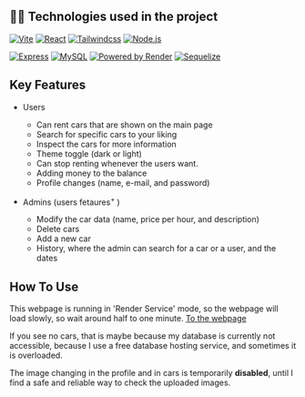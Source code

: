 <!--
### 👨‍💻 Technologies used in the project

<img align="left" alt="React" width="30px" style="padding-right:10px;" src="https://cdn.jsdelivr.net/gh/devicons/devicon/icons/react/react-original.svg" />
<img align="left" alt="TailwindCss" width="30px" style="padding-right:10px;" src="https://cdn.jsdelivr.net/gh/devicons/devicon/icons/tailwindcss/tailwindcss-plain.svg" />
<img align="left" alt="NodeJS" width="30px" style="padding-right:10px;" src="https://cdn.jsdelivr.net/gh/devicons/devicon/icons/nodejs/nodejs-original.svg" />
<img align="left" alt="HTML" width="35px" style="padding-right:10px;" src="https://cdn.jsdelivr.net/gh/devicons/devicon/icons/html5/html5-plain.svg" />
<img align="left" alt="CSS" width="35px" style="padding-right:10px;" src="https://cdn.jsdelivr.net/gh/devicons/devicon/icons/css3/css3-plain.svg" />
<img align="left" alt="JavaScript" width="35px" style="padding-right:10px;" src="https://cdn.jsdelivr.net/gh/devicons/devicon/icons/javascript/javascript-plain.svg" />

<br />
<br />

#
-->

## 👨‍💻 Technologies used in the project

[![Vite](https://custom-icon-badges.demolab.com/badge/-Vite-c01baa?style=for-the-badge&logo=vite&logoColor=white)](https://vitejs.dev/)
[![React](https://custom-icon-badges.demolab.com/badge/-React-218AAB?style=for-the-badge&logo=react&logoColor=white)](https://reactjs.org/)
[![Tailwindcss](https://custom-icon-badges.demolab.com/badge/-Tailwindcss-21ab89?style=for-the-badge&logo=tailwindcss&logoColor=white)](https://tailwindcss.com/)
[![Node.js](https://custom-icon-badges.demolab.com/badge/-Node.js-339933?style=for-the-badge&logo=node.js&logoColor=white)](https://nodejs.org/)

[![Express](https://custom-icon-badges.demolab.com/badge/-Express-000000?style=for-the-badge&logo=express&logoColor=white)](https://expressjs.com/)
[![MySQL](https://custom-icon-badges.demolab.com/badge/-MySQL-2156ab?style=for-the-badge&logo=mysql&logoColor=white)](https://www.mysql.com/)
[![Powered by Render](https://custom-icon-badges.demolab.com/badge/-Powered_by_Render-2ca544?style=for-the-badge&logo=render&logoColor=white)](https://render.com/)
[![Sequelize](https://custom-icon-badges.demolab.com/badge/-Sequelize-000000?style=for-the-badge&logo=sequelize&logoColor=white)](https://sequelize.org)

## Key Features

- Users

  - Can rent cars that are shown on the main page
  - Search for specific cars to your liking
  - Inspect the cars for more information
  - Theme toggle (dark or light)
  - Can stop renting whenever the users want.
  - Adding money to the balance
  - Profile changes (name, e-mail, and password)

- Admins (users fetaures<sup>+</sup> )

  - Modify the car data (name, price per hour, and description)
  - Delete cars
  - Add a new car
  - History, where the admin can search for a car or a user, and the dates

## How To Use

This webpage is running in 'Render Service' mode, so the webpage will load slowly, so wait around half to one minute. [To the webpage](https://carrent-frontend.onrender.com)

If you see no cars, that is maybe because my database is currently not accessible, because I use a free database hosting service, and sometimes it is overloaded.

The image changing in the profile and in cars is temporarily **disabled**, until I find a safe and reliable way to check the uploaded images.
